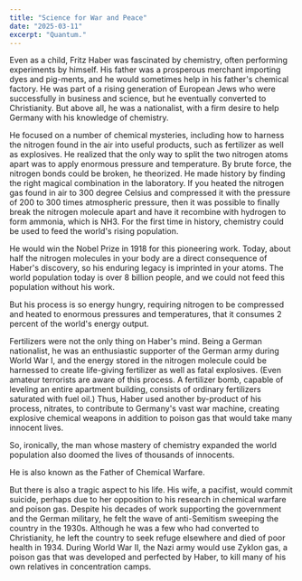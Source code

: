 ```yaml
---
title: "Science for War and Peace"
date: "2025-03-11"
excerpt: "Quantum."
---
```


Even as a child, Fritz Haber was fascinated by chemistry, often performing experiments by himself. His father was a prosperous merchant importing dyes and pig-ments, and he would sometimes help in his father's chemical factory. He was part of a rising generation of European Jews who were successfully in business and science, but he eventually converted to Christianity. But above all, he was a nationalist, with a firm desire to help Germany with his knowledge of chemistry.

He focused on a number of chemical mysteries, including how to harness the nitrogen found in the air into useful products, such as fertilizer as well as explosives. He realized that the only way to split the two nitrogen atoms apart was to apply enormous pressure and temperature. By brute force, the nitrogen bonds could be broken, he theorized. He made history by finding the right magical combination in the laboratory. If you heated the nitrogen gas found in air to 300 degree Celsius and compressed it with the pressure of 200 to 300 times atmospheric pressure, then it was possible to finally break the nitrogen molecule apart and have it recombine with hydrogen to form ammonia, which is NH3. For the first time in history, chemistry could be used to feed the world's rising population.

He would win the Nobel Prize in 1918 for this pioneering work. Today, about half the nitrogen molecules in your body are a direct consequence of Haber's discovery, so his enduring legacy is imprinted in your atoms. The world population today is over 8 billion people, and we could not feed this population without his work.

But his process is so energy hungry, requiring nitrogen to be compressed and heated to enormous pressures and temperatures, that it consumes 2 percent of the world's energy output.

Fertilizers were not the only thing on Haber's mind. Being a German nationalist, he was an enthusiastic supporter of the German army during World War I, and the energy stored in the nitrogen molecule could be harnessed to create life-giving fertilizer as well as fatal explosives. (Even amateur terrorists are aware of this process. A fertilizer bomb, capable of leveling an entire apartment building, consists of ordinary fertilizers saturated with fuel oil.) Thus, Haber used another by-product of his process, nitrates, to contribute to Germany's vast war machine, creating explosive chemical weapons in addition to poison gas that would take many innocent lives.

So, ironically, the man whose mastery of chemistry expanded the world population also doomed the lives of thousands of innocents.

He is also known as the Father of Chemical Warfare.

But there is also a tragic aspect to his life. His wife, a pacifist, would commit suicide, perhaps due to her opposition to his research in chemical warfare and poison gas. Despite his decades of work supporting the government and the German military, he felt the wave of anti-Semitism sweeping the country in the 1930s. Although he was a few who had converted to Christianity, he left the country to seek refuge elsewhere and died of poor health in 1934. During World War II, the Nazi army would use Zyklon gas, a poison gas that was developed and perfected by Haber, to kill many of his own relatives in concentration camps.

